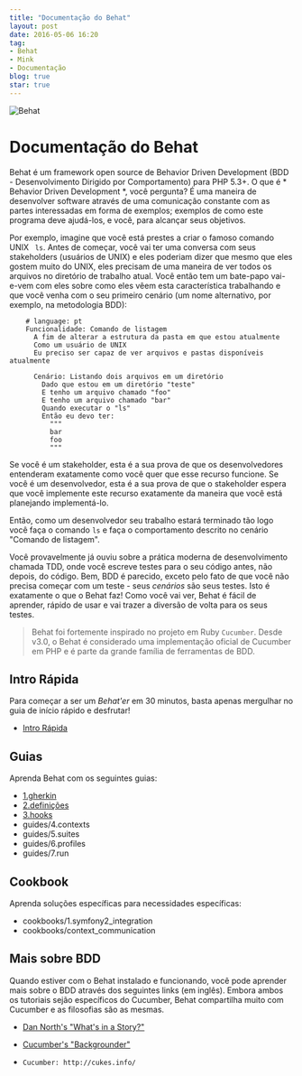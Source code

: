 ```yaml
---
title: "Documentação do Behat"
layout: post
date: 2016-05-06 16:20
tag:
- Behat
- Mink
- Documentação
blog: true
star: true
---
```


![Behat](https://dl.dropboxusercontent.com/u/282797/behat/behat.png)

Documentação do Behat
=====================

Behat é um framework open source de Behavior Driven Development (BDD - Desenvolvimento Dirigido por Comportamento) para PHP 5.3+.
O que é * Behavior Driven Development *, você pergunta? É uma maneira de desenvolver software
através de uma comunicação constante com as partes interessadas em forma de exemplos;
exemplos de como este programa deve ajudá-los, e você, para alcançar seus objetivos.

Por exemplo, imagine que você está prestes a criar o famoso comando UNIX `` ls``.
Antes de começar, você vai ter uma conversa com seus stakeholders (usuários de UNIX) e eles poderiam dizer que mesmo que eles gostem muito do UNIX, eles precisam de uma maneira de ver todos os arquivos no diretório de trabalho atual. Você então tem um bate-papo vai-e-vem com eles sobre como eles vêem esta característica trabalhando e que você venha com o seu primeiro cenário (um nome alternativo, por exemplo, na metodologia BDD):

```gherkin
    # language: pt
    Funcionalidade: Comando de listagem
      A fim de alterar a estrutura da pasta em que estou atualmente
      Como um usuário de UNIX
      Eu preciso ser capaz de ver arquivos e pastas disponíveis atualmente

      Cenário: Listando dois arquivos em um diretório
        Dado que estou em um diretório "teste"
        E tenho um arquivo chamado "foo"
        E tenho um arquivo chamado "bar"
        Quando executar o "ls"
        Então eu devo ter:
          """
          bar
          foo
          """
```

Se você é um stakeholder, esta é a sua prova de que os desenvolvedores entenderam exatamente como você quer que esse
recurso funcione. Se você é um desenvolvedor, esta é a sua prova de que o stakeholder espera que você implemente este
recurso exatamente da maneira que você está planejando implementá-lo.

Então, como um desenvolvedor seu trabalho estará terminado tão logo você faça o comando ``ls`` e faça o comportamento descrito no cenário "Comando de listagem".

Você provavelmente já ouviu sobre a prática moderna de desenvolvimento chamada TDD, onde você escreve testes para o seu
código antes, não depois, do código. Bem, BDD é parecido, exceto pelo fato de que você não precisa começar com um teste - seus *cenários* são seus testes. Isto é exatamente o que o Behat faz! Como você vai ver, Behat é fácil de aprender, rápido de usar e vai trazer a diversão de volta para os seus testes.

> Behat foi fortemente inspirado no projeto em Ruby `Cucumber`. 
> Desde v3.0, o Behat é considerado uma implementação oficial 
> de Cucumber em PHP e é parte da grande família de ferramentas de BDD.


Intro Rápida
------------

Para começar a ser um *Behat'er* em 30 minutos, basta apenas mergulhar no guia de início rápido e desfrutar!

* [Intro Rápida](https://dgosantos89.github.io/introducao-rapida/)

Guias
-----

Aprenda Behat com os seguintes guias:

* [1.gherkin](https://dgosantos89.github.io/sintaxe-gherkin/)
* [2.definições](http://dgosantos89.github.io/definicoes/)
* [3.hooks](http://dgosantos89.github.io/hooks/)
* guides/4.contexts
* guides/5.suites
* guides/6.profiles
* guides/7.run

Cookbook
--------

Aprenda soluções específicas para necessidades específicas:

* cookbooks/1.symfony2_integration
* cookbooks/context_communication

Mais sobre BDD
--------------

Quando estiver com o Behat instalado e funcionando, você pode aprender mais sobre o BDD através dos seguintes links (em inglês). Embora ambos os tutoriais sejão específicos do Cucumber, Behat compartilha muito com Cucumber e as filosofias são as mesmas.

* [Dan North's "What's in a Story?"](http://dannorth.net/whats-in-a-story/)
* [Cucumber's "Backgrounder"](https://github.com/cucumber/cucumber/wiki/Cucumber-Backgrounder)

* `Cucumber: http://cukes.info/`
